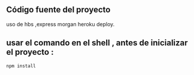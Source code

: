 ## Código fuente del proyecto 

uso de hbs ,express morgan heroku deploy.

## usar el comando en el shell , antes de inicializar el proyecto :
```
npm install 

```